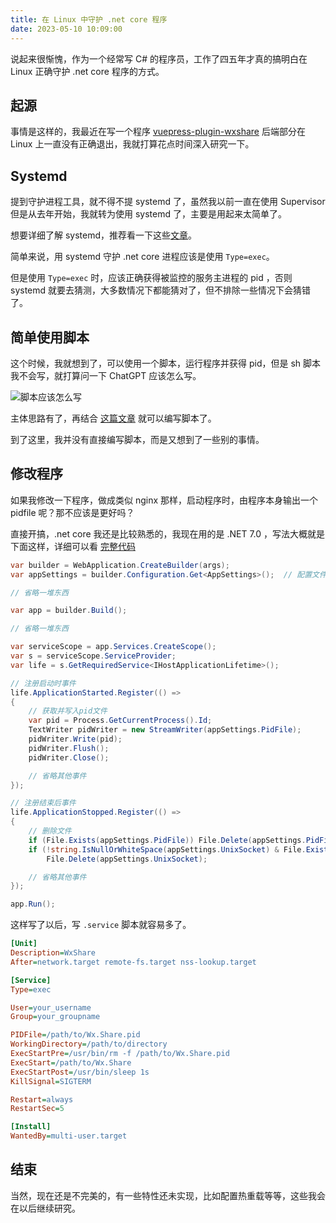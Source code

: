 ```yaml
---
title: 在 Linux 中守护 .net core 程序
date: 2023-05-10 10:09:00
---
```


说起来很惭愧，作为一个经常写 C# 的程序员，工作了四五年才真的搞明白在 Linux 正确守护 .net core 程序的方式。

<!-- more -->

## 起源

事情是这样的，我最近在写一个程序 [vuepress-plugin-wxshare](https://github.com/u2sb/vuepress-plugin-wxshare) 后端部分在 Linux 上一直没有正确退出，我就打算花点时间深入研究一下。

## Systemd

提到守护进程工具，就不得不提 systemd 了，虽然我以前一直在使用 Supervisor 但是从去年开始，我就转为使用 systemd 了，主要是用起来太简单了。

想要详细了解 systemd，推荐看一下这些[文章](https://systemd-book.junmajinlong.com/process_relationship.html)。

简单来说，用 systemd 守护 .net core 进程应该是使用 `Type=exec`。

但是使用 `Type=exec` 时，应该正确获得被监控的服务主进程的 pid ，否则 systemd 就要去猜测，大多数情况下都能猜对了，但不排除一些情况下会猜错了。

## 简单使用脚本

这个时候，我就想到了，可以使用一个脚本，运行程序并获得 pid，但是 sh 脚本我不会写，就打算问一下 ChatGPT 应该怎么写。

![脚本应该怎么写](./img/chat酱-1683617748569.avif)

主体思路有了，再结合 [这篇文章](https://systemd-book.junmajinlong.com/service_2.html) 就可以编写脚本了。

到了这里，我并没有直接编写脚本，而是又想到了一些别的事情。

## 修改程序

如果我修改一下程序，做成类似 nginx 那样，启动程序时，由程序本身输出一个 pidfile 呢？那不应该是更好吗？

直接开搞，.net core 我还是比较熟悉的，我现在用的是 .NET 7.0 ，写法大概就是下面这样，详细可以看 [完整代码](https://github.com/u2sb/vuepress-plugin-wxshare/blob/3e25d975909a9ae5803baf83c527132cbb9c76af/Wx.Share/Wx.Share/Program.cs)

```cs
var builder = WebApplication.CreateBuilder(args);
var appSettings = builder.Configuration.Get<AppSettings>();  // 配置文件

// 省略一堆东西

var app = builder.Build();

// 省略一堆东西

var serviceScope = app.Services.CreateScope();
var s = serviceScope.ServiceProvider;
var life = s.GetRequiredService<IHostApplicationLifetime>();

// 注册启动时事件
life.ApplicationStarted.Register(() =>
{
    // 获取并写入pid文件
    var pid = Process.GetCurrentProcess().Id;
    TextWriter pidWriter = new StreamWriter(appSettings.PidFile);
    pidWriter.Write(pid);
    pidWriter.Flush();
    pidWriter.Close();

    // 省略其他事件
});

// 注册结束后事件
life.ApplicationStopped.Register(() =>
{
    // 删除文件
    if (File.Exists(appSettings.PidFile)) File.Delete(appSettings.PidFile);
    if (!string.IsNullOrWhiteSpace(appSettings.UnixSocket) & File.Exists(appSettings.UnixSocket))
        File.Delete(appSettings.UnixSocket);

    // 省略其他事件
});

app.Run();
```

这样写了以后，写 `.service` 脚本就容易多了。

```ini
[Unit]
Description=WxShare
After=network.target remote-fs.target nss-lookup.target

[Service]
Type=exec

User=your_username
Group=your_groupname

PIDFile=/path/to/Wx.Share.pid
WorkingDirectory=/path/to/directory
ExecStartPre=/usr/bin/rm -f /path/to/Wx.Share.pid
ExecStart=/path/to/Wx.Share
ExecStartPost=/usr/bin/sleep 1s
KillSignal=SIGTERM

Restart=always
RestartSec=5

[Install]
WantedBy=multi-user.target
```

## 结束

当然，现在还是不完美的，有一些特性还未实现，比如配置热重载等等，这些我会在以后继续研究。
